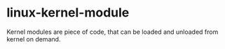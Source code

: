 # linux-kernel-module

Kernel modules are piece of code, that can be loaded and unloaded from kernel on demand.
